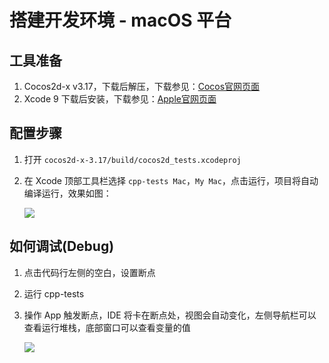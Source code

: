 # 搭建开发环境 - macOS 平台

## 工具准备

1. Cocos2d-x v3.17，下载后解压，下载参见：[Cocos官网页面](http://www.cocos.com/download)
1. Xcode 9 下载后安装，下载参见：[Apple官网页面](https://developer.apple.com/download/more/)

## 配置步骤

1. 打开 `cocos2d-x-3.17/build/cocos2d_tests.xcodeproj`
1. 在 Xcode 顶部工具栏选择 `cpp-tests Mac`，`My Mac`，点击运行，项目将自动编译运行，效果如图：

    ![](iOS-img/macOS-install-run.png)

## 如何调试(Debug)

1. 点击代码行左侧的空白，设置断点
1. 运行 cpp-tests
1. 操作 App 触发断点，IDE 将卡在断点处，视图会自动变化，左侧导航栏可以查看运行堆栈，底部窗口可以查看变量的值

    ![](iOS-img/macOS-debug.png)
